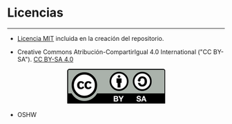 # Licencias

***

* [Licencia MIT](https://es.wikipedia.org/wiki/Licencia_MIT) incluida en la creación del repositorio.

* Creative Commons Atribución-CompartirIgual 4.0 International ("CC BY-SA"). [CC BY-SA 4.0](https://creativecommons.org/licenses/by-sa/4.0/deed.es)  

<center>

![Imagen de la licencia](../img/CCBYSA4.0.png)  

</center>

* OSHW 
